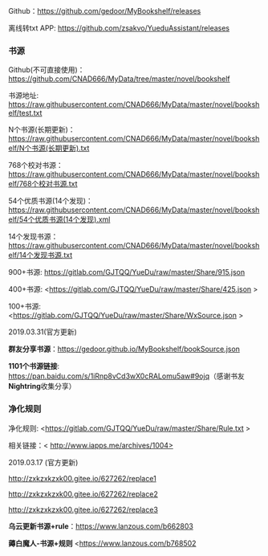 Github：<https://github.com/gedoor/MyBookshelf/releases>

离线转txt APP: <https://github.com/zsakvo/YueduAssistant/releases>



### 书源

Github(不可直接使用)：<https://github.com/CNAD666/MyData/tree/master/novel/bookshelf>

书源地址: <https://raw.githubusercontent.com/CNAD666/MyData/master/novel/bookshelf/test.txt>

N个书源(长期更新)：<https://raw.githubusercontent.com/CNAD666/MyData/master/novel/bookshelf/N个书源(长期更新).txt>

768个校对书源：<https://raw.githubusercontent.com/CNAD666/MyData/master/novel/bookshelf/768个校对书源.txt>

54个优质书源(14个发现)：<https://raw.githubusercontent.com/CNAD666/MyData/master/novel/bookshelf/54个优质书源(14个发现).xml>

14个发现书源：<https://raw.githubusercontent.com/CNAD666/MyData/master/novel/bookshelf/14个发现书源.txt>

900+书源: <https://gitlab.com/GJTQQ/YueDu/raw/master/Share/915.json>

400+书源: <https://gitlab.com/GJTQQ/YueDu/raw/master/Share/425.json >

100+书源: <https://gitlab.com/GJTQQ/YueDu/raw/master/Share/WxSource.json >



2019.03.31(官方更新)

**群友分享书源**：<https://gedoor.github.io/MyBookshelf/bookSource.json>

**1101个书源链接**: <https://pan.baidu.com/s/1iRnp8vCd3wX0cRALomu5aw#9ojq>（感谢书友**Nightring**收集分享）



### 净化规则

净化规则: <https://gitlab.com/GJTQQ/YueDu/raw/master/Share/Rule.txt >

相关链接：< http://www.iapps.me/archives/1004>

2019.03.17 (官方更新)

<http://zxkzxkzxk00.gitee.io/627262/replace1>

<http://zxkzxkzxk00.gitee.io/627262/replace2>

<http://zxkzxkzxk00.gitee.io/627262/replace3>



**乌云更新书源+rule**：<https://www.lanzous.com/b662803>

**薅白魔人-书源+规则** <https://www.lanzous.com/b768502